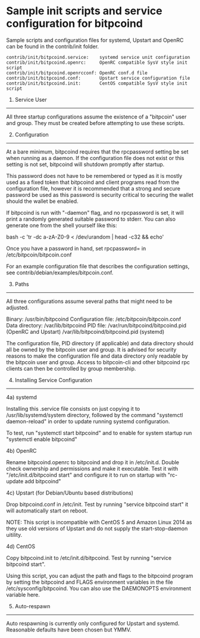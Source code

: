 Sample init scripts and service configuration for bitpcoind
==========================================================

Sample scripts and configuration files for systemd, Upstart and OpenRC
can be found in the contrib/init folder.

    contrib/init/bitpcoind.service:    systemd service unit configuration
    contrib/init/bitpcoind.openrc:     OpenRC compatible SysV style init script
    contrib/init/bitpcoind.openrcconf: OpenRC conf.d file
    contrib/init/bitpcoind.conf:       Upstart service configuration file
    contrib/init/bitpcoind.init:       CentOS compatible SysV style init script

1. Service User
---------------------------------

All three startup configurations assume the existence of a "bitpcoin" user
and group.  They must be created before attempting to use these scripts.

2. Configuration
---------------------------------

At a bare minimum, bitpcoind requires that the rpcpassword setting be set
when running as a daemon.  If the configuration file does not exist or this
setting is not set, bitpcoind will shutdown promptly after startup.

This password does not have to be remembered or typed as it is mostly used
as a fixed token that bitpcoind and client programs read from the configuration
file, however it is recommended that a strong and secure password be used
as this password is security critical to securing the wallet should the
wallet be enabled.

If bitpcoind is run with "-daemon" flag, and no rpcpassword is set, it will
print a randomly generated suitable password to stderr.  You can also
generate one from the shell yourself like this:

bash -c 'tr -dc a-zA-Z0-9 < /dev/urandom | head -c32 && echo'

Once you have a password in hand, set rpcpassword= in /etc/bitpcoin/bitpcoin.conf

For an example configuration file that describes the configuration settings,
see contrib/debian/examples/bitpcoin.conf.

3. Paths
---------------------------------

All three configurations assume several paths that might need to be adjusted.

Binary:              /usr/bin/bitpcoind
Configuration file:  /etc/bitpcoin/bitpcoin.conf
Data directory:      /var/lib/bitpcoind
PID file:            /var/run/bitpcoind/bitpcoind.pid (OpenRC and Upstart)
                     /var/lib/bitpcoind/bitpcoind.pid (systemd)

The configuration file, PID directory (if applicable) and data directory
should all be owned by the bitpcoin user and group.  It is advised for security
reasons to make the configuration file and data directory only readable by the
bitpcoin user and group.  Access to bitpcoin-cli and other bitpcoind rpc clients
can then be controlled by group membership.

4. Installing Service Configuration
-----------------------------------

4a) systemd

Installing this .service file consists on just copying it to
/usr/lib/systemd/system directory, followed by the command
"systemctl daemon-reload" in order to update running systemd configuration.

To test, run "systemctl start bitpcoind" and to enable for system startup run
"systemctl enable bitpcoind"

4b) OpenRC

Rename bitpcoind.openrc to bitpcoind and drop it in /etc/init.d.  Double
check ownership and permissions and make it executable.  Test it with
"/etc/init.d/bitpcoind start" and configure it to run on startup with
"rc-update add bitpcoind"

4c) Upstart (for Debian/Ubuntu based distributions)

Drop bitpcoind.conf in /etc/init.  Test by running "service bitpcoind start"
it will automatically start on reboot.

NOTE: This script is incompatible with CentOS 5 and Amazon Linux 2014 as they
use old versions of Upstart and do not supply the start-stop-daemon uitility.

4d) CentOS

Copy bitpcoind.init to /etc/init.d/bitpcoind. Test by running "service bitpcoind start".

Using this script, you can adjust the path and flags to the bitpcoind program by
setting the bitpcoind and FLAGS environment variables in the file
/etc/sysconfig/bitpcoind. You can also use the DAEMONOPTS environment variable here.

5. Auto-respawn
-----------------------------------

Auto respawning is currently only configured for Upstart and systemd.
Reasonable defaults have been chosen but YMMV.
